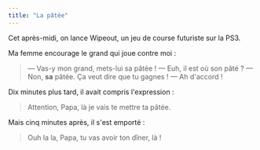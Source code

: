 ```yaml
---
title: "La pâtée"
---
```


Cet après-midi, on lance Wipeout, un jeu de course futuriste sur la PS3.

<!-- more -->

Ma femme encourage le grand qui joue contre moi :

> — Vas-y mon grand, mets-lui sa pâtée !
> — Euh, il est où son pâté ?
> — Non, **sa** pâtée. Ça veut dire que tu gagnes !
> — Ah d'accord !

Dix minutes plus tard, il avait compris l'expression :

> Attention, Papa, là je vais te mettre ta pâtée.

Mais cinq minutes après, il s'est emporté :

> Ouh la la, Papa, tu vas avoir ton dîner, là !
